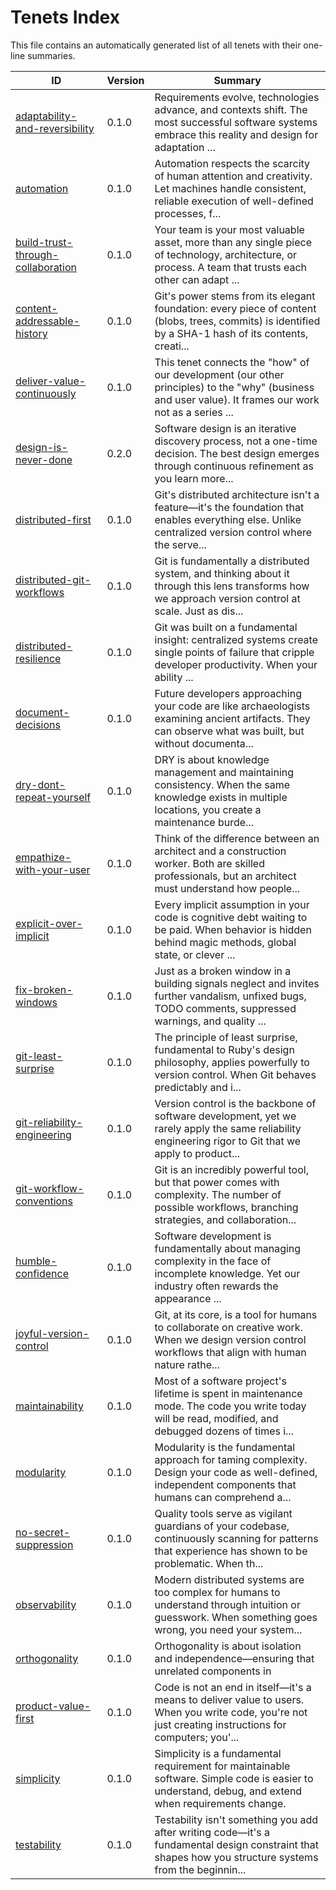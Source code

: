 # Tenets Index

This file contains an automatically generated list of all tenets with their one-line summaries.

| ID | Version | Summary |
|---|---|---|
| [adaptability-and-reversibility](./adaptability-and-reversibility.md) | 0.1.0 | Requirements evolve, technologies advance, and contexts shift. The most successful software systems embrace this reality and design for adaptation ... |
| [automation](./automation.md) | 0.1.0 | Automation respects the scarcity of human attention and creativity. Let machines handle consistent, reliable execution of well-defined processes, f... |
| [build-trust-through-collaboration](./build-trust-through-collaboration.md) | 0.1.0 | Your team is your most valuable asset, more than any single piece of technology, architecture, or process. A team that trusts each other can adapt ... |
| [content-addressable-history](./content-addressable-history.md) | 0.1.0 | Git's power stems from its elegant foundation: every piece of content (blobs, trees, commits) is identified by a SHA-1 hash of its contents, creati... |
| [deliver-value-continuously](./deliver-value-continuously.md) | 0.1.0 | This tenet connects the "how" of our development (our other principles) to the "why" (business and user value). It frames our work not as a series ... |
| [design-is-never-done](./design-is-never-done.md) | 0.2.0 | Software design is an iterative discovery process, not a one-time decision. The best design emerges through continuous refinement as you learn more... |
| [distributed-first](./distributed-first.md) | 0.1.0 | Git's distributed architecture isn't a feature—it's the foundation that enables everything else. Unlike centralized version control where the serve... |
| [distributed-git-workflows](./distributed-git-workflows.md) | 0.1.0 | Git is fundamentally a distributed system, and thinking about it through this lens transforms how we approach version control at scale. Just as dis... |
| [distributed-resilience](./distributed-resilience.md) | 0.1.0 | Git was built on a fundamental insight: centralized systems create single points of failure that cripple developer productivity. When your ability ... |
| [document-decisions](./document-decisions.md) | 0.1.0 | Future developers approaching your code are like archaeologists examining ancient artifacts. They can observe what was built, but without documenta... |
| [dry-dont-repeat-yourself](./dry-dont-repeat-yourself.md) | 0.1.0 | DRY is about knowledge management and maintaining consistency. When the same knowledge exists in multiple locations, you create a maintenance burde... |
| [empathize-with-your-user](./empathize-with-your-user.md) | 0.1.0 | Think of the difference between an architect and a construction worker. Both are skilled professionals, but an architect must understand how people... |
| [explicit-over-implicit](./explicit-over-implicit.md) | 0.1.0 | Every implicit assumption in your code is cognitive debt waiting to be paid. When behavior is hidden behind magic methods, global state, or clever ... |
| [fix-broken-windows](./fix-broken-windows.md) | 0.1.0 | Just as a broken window in a building signals neglect and invites further vandalism, unfixed bugs, TODO comments, suppressed warnings, and quality ... |
| [git-least-surprise](./git-least-surprise.md) | 0.1.0 | The principle of least surprise, fundamental to Ruby's design philosophy, applies powerfully to version control. When Git behaves predictably and i... |
| [git-reliability-engineering](./git-reliability-engineering.md) | 0.1.0 | Version control is the backbone of software development, yet we rarely apply the same reliability engineering rigor to Git that we apply to product... |
| [git-workflow-conventions](./git-workflow-conventions.md) | 0.1.0 | Git is an incredibly powerful tool, but that power comes with complexity. The number of possible workflows, branching strategies, and collaboration... |
| [humble-confidence](./humble-confidence.md) | 0.1.0 | Software development is fundamentally about managing complexity in the face of incomplete knowledge. Yet our industry often rewards the appearance ... |
| [joyful-version-control](./joyful-version-control.md) | 0.1.0 | Git, at its core, is a tool for humans to collaborate on creative work. When we design version control workflows that align with human nature rathe... |
| [maintainability](./maintainability.md) | 0.1.0 | Most of a software project's lifetime is spent in maintenance mode. The code you write today will be read, modified, and debugged dozens of times i... |
| [modularity](./modularity.md) | 0.1.0 | Modularity is the fundamental approach for taming complexity. Design your code as well-defined, independent components that humans can comprehend a... |
| [no-secret-suppression](./no-secret-suppression.md) | 0.1.0 | Quality tools serve as vigilant guardians of your codebase, continuously scanning for patterns that experience has shown to be problematic. When th... |
| [observability](./observability.md) | 0.1.0 | Modern distributed systems are too complex for humans to understand through intuition or guesswork. When something goes wrong, you need your system... |
| [orthogonality](./orthogonality.md) | 0.1.0 | Orthogonality is about isolation and independence—ensuring that unrelated components in |
| [product-value-first](./product-value-first.md) | 0.1.0 | Code is not an end in itself—it's a means to deliver value to users. When you write code, you're not just creating instructions for computers; you'... |
| [simplicity](./simplicity.md) | 0.1.0 | Simplicity is a fundamental requirement for maintainable software. Simple code is easier to understand, debug, and extend when requirements change. |
| [testability](./testability.md) | 0.1.0 | Testability isn't something you add after writing code—it's a fundamental design constraint that shapes how you structure systems from the beginnin... |
